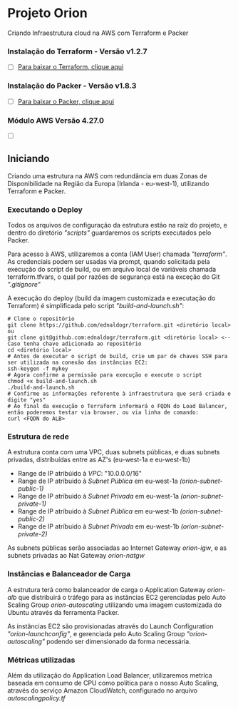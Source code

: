 # Projeto Orion
Criando Infraestrutura cloud na AWS com Terraform e Packer

### Instalação do Terraform - Versão v1.2.7
- [ ] [Para baixar o Terraform, clique aqui](https://www.terraform.io/downloads)

### Instalação do Packer - Versão v1.8.3
- [ ] [Para baixar o Packer, clique aqui](https://www.packer.io/docs/install)

### Módulo AWS Versão 4.27.0
- [ ] [](https://registry.terraform.io/providers/hashicorp/aws/4.27.0)

## Iniciando

Criando uma estrutura na AWS com redundância em duas Zonas de Disponibilidade na Região da Europa (Irlanda - eu-west-1), utilizando Terraform
e Packer.

### Executando o Deploy

Todos os arquivos de configuração da estrutura estão na raíz do projeto, e dentro do diretório *"scripts"* guardaremos os scripts executados pelo Packer.

Para acesso à AWS, utilizaremos a conta (IAM User) chamada *"terraform"*. As credenciais podem ser usadas via prompt, quando solicitada pela execução do script de build, ou em arquivo local de variáveis chamada terraform.tfvars, o qual por razões de segurança está na exceção do Git *".gitignore"*

A execução do deploy (build da imagem customizada e executação do Terraform) é simplificada pelo script *"build-and-launch.sh"*:

```
# Clone o repositório
git clone https://github.com/ednaldogr/terraform.git <diretório local> ou
git clone git@github.com:ednaldogr/terraform.git <diretório local> <-- Caso tenha chave adicionada ao repositório
cd <diretório local>
# Antes de executar o script de build, crie um par de chaves SSH para ser utilizada na conexão das instâncias EC2:
ssh-keygen -f mykey
# Agora confirme a permissão para execução e execute o script
chmod +x build-and-launch.sh
./build-and-launch.sh
# Confirme as informações referente à infraestrutura que será criada e digite "yes"
# Ao final da execução o Terraform informará o FQDN do Load Balancer, então poderemos testar via browser, ou via linha de comando:
curl <FQDN do ALB>
```

### Estrutura de rede
A estrutura conta com uma VPC, duas subnets públicas, e duas subnets privadas, distribuídas entre as AZ's (eu-west-1a e eu-west-1b)

- Range de IP atribúido à *VPC*: "10.0.0.0/16"
- Range de IP atríbuido à *Subnet Pública* em eu-west-1a *(orion-subnet-public-1)*
- Range de IP atríbuido à *Subnet Privada* em eu-west-1a *(orion-subnet-private-1)*
- Range de IP atríbuido à *Subnet Pública* em eu-west-1b *(orion-subnet-public-2)*
- Range de IP atríbuido à *Subnet Privada* em eu-west-1b *(orion-subnet-private-2)*

As subnets públicas serão associadas ao Internet Gateway *orion-igw*, e as subnets privadas ao Nat Gateway *orion-natgw*

### Instâncias e Balanceador de Carga

A estrutura terá como balanceador de carga o Application Gateway *orion-alb* que distribuirá o tráfego para as instâncias EC2 gerenciadas pelo Auto Scaling Group *orion-autoscaling*
utilizando uma imagem customizada do Ubuntu através da ferramenta Packer.

As instâncias EC2 são provisionadas através do Launch Configuration *"orion-launchconfig"*, e gerenciada pelo Auto Scaling Group *"orion-autoscaling"* podendo ser dimensionado da forma necessária.


### Métricas utilizadas

Além da utilização do Application Load Balancer, utilizaremos metríca baseada em consumo de CPU como política para o nosso Auto Scaling, através do serviço Amazon CloudWatch, configurado no arquivo *autoscalingpolicy.tf*



